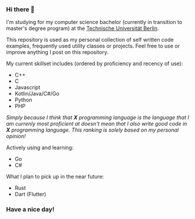 ### Hi there 👋

I'm studying for my computer science bachelor (currently in transition to master's degree program) at the [Technische Universität Berlin](https://www.tu.berlin/en/).

This repository is used as my personal collection of self written code examples, frequently used utility classes or projects. Feel free to use or improve anything I post on this repository.

My current skillset includes (ordered by proficiency and recency of use):
- C++
- C
- Javascript
- Kotlin/Java/C#/Go
- Python
- PHP

_Simply because I think that **X** programming language is the language that I am currenly most proficient at doesn't mean that I also write good code in **X** programming language. This ranking is solely based on my personal opinion!_

Actively using and learning:
- Go
- C#

What I plan to pick up in the near future:
- Rust
- Dart (Flutter)

### Have a nice day!
